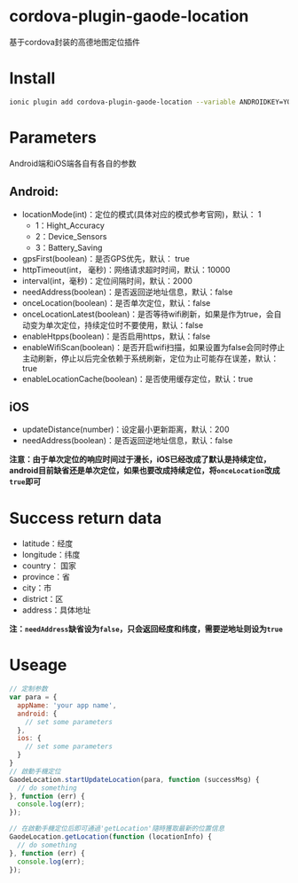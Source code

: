 # cordova-plugin-gaode-location

基于cordova封装的高德地图定位插件

# Install

```bash
ionic plugin add cordova-plugin-gaode-location --variable ANDROIDKEY=YOU_ANDROIDKEY --variable IOSKEY=YOU_IOSKEY
```

# Parameters

Android端和iOS端各自有各自的参数

## Android:

- locationMode(int)：定位的模式(具体对应的模式参考官网)，默认： 1
  - 1：Hight_Accuracy
  - 2：Device_Sensors
  - 3：Battery_Saving
- gpsFirst(boolean)：是否GPS优先，默认： true
- httpTimeout(int， 毫秒)：网络请求超时时间，默认：10000
- interval(int，毫秒)：定位间隔时间，默认：2000
- needAddress(boolean)：是否返回逆地址信息，默认：false
- onceLocation(boolean)：是否单次定位，默认：false
- onceLocationLatest(boolean)：是否等待wifi刷新，如果是作为true，会自动变为单次定位，持续定位时不要使用，默认：false
- enableHtpps(boolean)：是否启用https，默认：false
- enableWifiScan(boolean)：是否开启wifi扫描，如果设置为false会同时停止主动刷新，停止以后完全依赖于系统刷新，定位为止可能存在误差，默认：true
- enableLocationCache(boolean)：是否使用缓存定位，默认：true

## iOS

- updateDistance(number)：设定最小更新距离，默认：200
- needAddress(boolean)：是否返回逆地址信息，默认：false

**注意：由于单次定位的响应时间过于漫长，iOS已经改成了默认是持续定位，android目前缺省还是单次定位，如果也要改成持续定位，将`onceLocation`改成`true`即可**

# Success return data

- latitude：经度
- longitude：纬度
- country： 国家
- province：省
- city：市
- district：区
- address：具体地址

**注：`needAddress`缺省设为`false`，只会返回经度和纬度，需要逆地址则设为`true`**

# Useage

```Javascript
// 定制参数
var para = {
  appName: 'your app name',
  android: {
    // set some parameters
  },
  ios: {
    // set some parameters
  }
}
// 啟動手機定位
GaodeLocation.startUpdateLocation(para, function (successMsg) {
  // do something
}, function (err) {
  console.log(err);
});

// 在啟動手機定位后即可通過'getLocation'隨時獲取最新的位置信息
GaodeLocation.getLocation(function (locationInfo) {
  // do something
}, function (err) {
  console.log(err);
});
```
